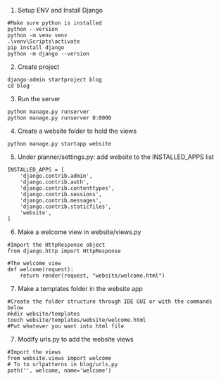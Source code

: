 
1. Setup ENV and Install Django
``` shell
#Make sure python is installed
python --version
python -m venv venv
.\venv\Scripts\activate
pip install django
python -m django --version
```


2. Create project
``` shell
django-admin startproject blog
cd blog
```

3. Run the server
``` shell
python manage.py runserver
python manage.py runserver 0:8000
```

4. Create a website folder to hold the views
``` shell
python manage.py startapp website
```

5. Under planner/settings.py: add website to the INSTALLED_APPS list 
``` shell
INSTALLED_APPS = [
    'django.contrib.admin',
    'django.contrib.auth',
    'django.contrib.contenttypes',
    'django.contrib.sessions',
    'django.contrib.messages',
    'django.contrib.staticfiles',
    'website',
]
```

6. Make a welcome view in website/views.py
``` shell
#Import the HttpResponse object
from django.http import HttpResponse

#The welcome view
def welcome(request):
    return render(request, "website/welcome.html")

```

7. Make a templates folder in the website app
``` shell
#Create the folder structure through IDE GUI or with the commands below
mkdir website/templates
touch website/templates/website/welcome.html
#Put whatever you want into html file
```


7. Modify urls.py to add the website views
``` shell
#Import the views
from website.views import welcome
# To to urlpatterns in blog/urls.py
path('', welcome, name='welcome')
```
